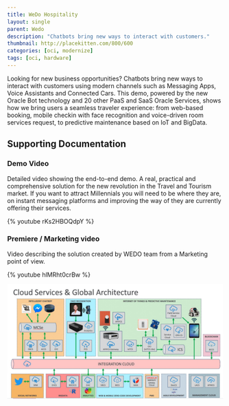 ```yaml
---
title: WeDo Hospitality
layout: single
parent: Wedo
description: "Chatbots bring new ways to interact with customers."
thumbnail: http://placekitten.com/800/600
categories: [oci, modernize]
tags: [oci, hardware]
---
```

Looking for new business opportunities? Chatbots bring new ways to interact with customers using modern channels such as Messaging Apps, Voice Assistants and Connected Cars. This demo, powered by the new Oracle Bot technology and 20 other PaaS and SaaS Oracle Services, shows how we bring users a seamless traveler experience: from web-based booking, mobile checkin with face recognition and voice-driven room services request, to predictive maintenance based on IoT and BigData.

## Supporting Documentation

### Demo Video

Detailed video showing the end-to-end demo. A real, practical and comprehensive solution for the new revolution in the Travel and Tourism market. If you want to attract Millennials you will need to be where they are, on instant messaging platforms and improving the way of they are currently offering their services.

{% youtube rKs2HBOQdpY %}

### Premiere / Marketing video

Video describing the solution created by WEDO team from a Marketing point of view.

{% youtube hlMRht0crBw %}

![](assets/architecture-7010048951821.jpeg)
